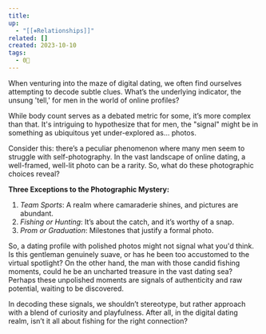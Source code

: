 ```yaml
---
title: 
up:
  - "[[⎈Relationships]]"
related: []
created: 2023-10-10
tags:
  - 0🌲
---
```

When venturing into the maze of digital dating, we often find ourselves attempting to decode subtle clues. What’s the underlying indicator, the unsung 'tell,' for men in the world of online profiles?

While body count serves as a debated metric for some, it’s more complex than that. It's intriguing to hypothesize that for men, the "signal" might be in something as ubiquitous yet under-explored as... photos.

Consider this: there’s a peculiar phenomenon where many men seem to struggle with self-photography. In the vast landscape of online dating, a well-framed, well-lit photo can be a rarity. So, what do these photographic choices reveal?

**Three Exceptions to the Photographic Mystery:**

1. *Team Sports*: A realm where camaraderie shines, and pictures are abundant.
2. *Fishing or Hunting*: It’s about the catch, and it’s worthy of a snap.
3. *Prom or Graduation*: Milestones that justify a formal photo.

So, a dating profile with polished photos might not signal what you'd think. Is this gentleman genuinely suave, or has he been too accustomed to the virtual spotlight? On the other hand, the man with those candid fishing moments, could he be an uncharted treasure in the vast dating sea? Perhaps these unpolished moments are signals of authenticity and raw potential, waiting to be discovered.

In decoding these signals, we shouldn’t stereotype, but rather approach with a blend of curiosity and playfulness. After all, in the digital dating realm, isn’t it all about fishing for the right connection?